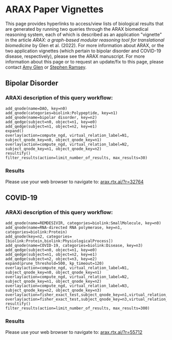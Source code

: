 
# ARAX Paper Vignettes

This page provides hyperlinks to access/view lists of biological results that
are generated by running two queries through the ARAX biomedical reasoning
system, each of which is described as an application "vignette" in the article
_ARAX: a graph-based modular reasoning tool for translational biomedicine_ by
Glen et&nbsp;al. (2022). For more information about ARAX, or the two application
vignettes (which pertain to bipolar disorder and COVID-19 disease, respectively),
please see the <!-- insert URL here: --> ARAX manuscript. For more information
about this page or to request an update/fix to this page, please contact
[Amy Glen](https://github.com/amykglen) or
[Stephen Ramsey](https://github.com/saramsey).

## Bipolar Disorder

### ARAXi description of this query workflow:
```
add_qnode(name=DAO, key=n0)
add_qnode(categories=biolink:Polypeptide, key=n1)
add_qnode(name=bipolar disorder, key=n2)
add_qedge(subject=n0, object=n1, key=e0)
add_qedge(subject=n1, object=n2, key=e1)
expand()
overlay(action=compute_ngd, virtual_relation_label=N1, subject_qnode_key=n0, object_qnode_key=n1)
overlay(action=compute_ngd, virtual_relation_label=N2, subject_qnode_key=n1, object_qnode_key=n2)
resultify()
filter_results(action=limit_number_of_results, max_results=30)
```

### Results

Please use your web browser to navigate to: 
[arax.rtx.ai/?r=32764](https://arax.rtx.ai/?r=32764)

## COVID-19

### ARAXi description of this query workflow:
```
add_qnode(name=REMDESIVIR, categories=biolink:SmallMolecule, key=n0)
add_qnode(name=RNA-directed RNA polymerase, key=n1, categories=biolink:Protein)
add_qnode(key=n2, categories=[biolink:Protein,biolink:PhysiologicalProcess])
add_qnode(name=COVID-19, categories=biolink:Disease, key=n3)
add_qedge(subject=n0, object=n1, key=e0)
add_qedge(subject=n1, object=n2, key=e1)
add_qedge(subject=n2, object=n3, key=e2)
expand(prune_threshold=500, kp_timeout=120)
overlay(action=compute_ngd, virtual_relation_label=N1, subject_qnode_key=n0, object_qnode_key=n1)
overlay(action=compute_ngd, virtual_relation_label=N2, subject_qnode_key=n1, object_qnode_key=n2)
overlay(action=compute_ngd, virtual_relation_label=N3, subject_qnode_key=n2, object_qnode_key=n3)
overlay(action=fisher_exact_test,subject_qnode_key=n1,virtual_relation_label=F1,object_qnode_key=n2)
overlay(action=fisher_exact_test,subject_qnode_key=n3,virtual_relation_label=F2,object_qnode_key=n2)
resultify()
filter_results(action=limit_number_of_results, max_results=300)

```

### Results
Please use your web browser to navigate to: 
[arax.rtx.ai/?r=55712](https://arax.ncats.io/?r=55712)


